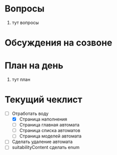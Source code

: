 # Вопросы
1. тут вопросы

# Обсуждения на созвоне

# План на день
1. тут план
# Текущий чеклист 
- [ ] Отработать воду
	- [x] Страница наполнения
	- [ ] Страница главная автомата
	- [ ] Страница списка автоматов
	- [ ] Страница моделей автомата
- [ ] Сделать удаление автомата
- [ ] suitabilityContent сделать enum
